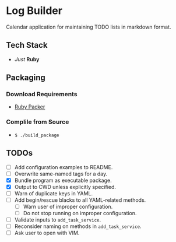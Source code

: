 # Log Builder

Calendar application for maintaining TODO lists in markdown format.

## Tech Stack

- _Just_ **Ruby**

## Packaging

### Download Requirements

- [Ruby Packer](https://github.com/ericbeland/ruby-packer)

### Complile from Source

- `$ ./build_package`

## TODOs

- [ ] Add configuration examples to README.
- [ ] Overwrite same-named tags for a day.
- [x] Bundle program as executable package.
- [x] Output to CWD unless explicitly specified.
- [ ] Warn of duplicate keys in YAML.
- [ ] Add begin/rescue blacks to all YAML-related methods.
  - [ ] Warn user of improper configuration.
  - [ ] Do not stop running on improper configuration.
- [ ] Validate inputs to `add_task_service`.
- [ ] Reconsider naming on methods in `add_task_service`.
- [ ] Ask user to open with VIM.
